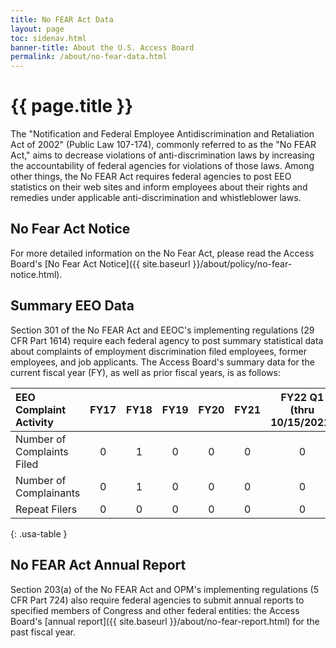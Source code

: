```yaml
---
title: No FEAR Act Data
layout: page
toc: sidenav.html
banner-title: About the U.S. Access Board
permalink: /about/no-fear-data.html
---
```


# {{ page.title }}

The "Notification and Federal Employee Antidiscrimination and Retaliation Act of 2002" (Public Law 107-174), commonly referred to as the "No FEAR Act," aims to decrease violations of anti-discrimination laws by increasing the accountability of federal agencies for violations of those laws.  Among other things, the No FEAR Act requires federal agencies to post EEO statistics on their web sites and inform employees about their rights and remedies under applicable anti-discrimination and whistleblower laws.

## No Fear Act Notice

For more detailed information on the No Fear Act, please read the Access Board's [No Fear Act Notice]({{ site.baseurl }}/about/policy/no-fear-notice.html).

## Summary EEO Data

Section 301 of the No FEAR Act and EEOC's implementing regulations (29 CFR Part 1614) require each federal agency to post summary statistical data about complaints of employment discrimination filed employees, former employees, and job applicants.  The Access Board's summary data for the current fiscal year (FY), as well as prior fiscal years, is as follows:

| EEO Complaint Activity |  FY17  |  FY18  |  FY19  |  FY20 |  FY21 | FY22 Q1 (thru 10/15/2021)|
| :--- | :---: | :---: | :---: | :---: | :---: | :---: | 
| Number of Complaints Filed | 0 | 1 | 0 | 0 | 0 | 0 | 
| Number of Complainants | 0 | 1 | 0 | 0 | 0 | 0 | 0 |
| Repeat Filers | 0 | 0 | 0 | 0 | 0 | 0 |
{: .usa-table }

## No FEAR Act Annual Report

Section 203(a) of the No FEAR Act and OPM's implementing regulations (5 CFR Part 724) also require federal agencies to submit annual reports to specified members of Congress and other federal entities: the Access Board's [annual report]({{ site.baseurl }}/about/no-fear-report.html) for the past fiscal year.
